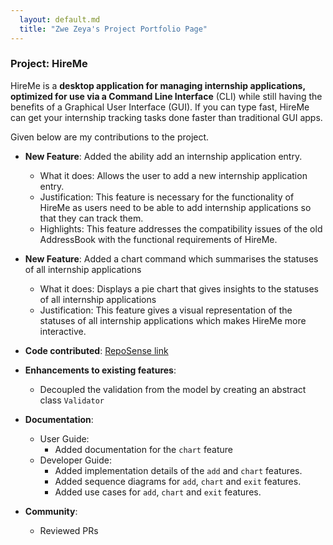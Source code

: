```yaml
---
  layout: default.md
  title: "Zwe Zeya's Project Portfolio Page"
---
```


### Project: HireMe

HireMe is a **desktop application for managing internship applications, optimized for use via a Command Line Interface** (CLI)
while still having the benefits of a Graphical User Interface (GUI).
If you can type fast, HireMe can get your internship tracking tasks done faster than traditional GUI apps.

Given below are my contributions to the project.

* **New Feature**: Added the ability add an internship application entry.
    * What it does: Allows the user to add a new internship application entry.
    * Justification: This feature is necessary for the functionality of HireMe as users need to be able to add internship applications so that they can track them.
    * Highlights: This feature addresses the compatibility issues of the old AddressBook with the functional requirements of HireMe.

* **New Feature**: Added a chart command which summarises the statuses of all internship applications
  * What it does: Displays a pie chart that gives insights to the statuses of all internship applications
  * Justification: This feature gives a visual representation of the statuses of all internship applications which makes HireMe more interactive.

* **Code contributed**: [RepoSense link](https://nus-cs2103-ay2425s1.github.io/tp-dashboard/?search=&sort=groupTitle&sortWithin=title&timeframe=commit&mergegroup=&groupSelect=groupByRepos&breakdown=true&checkedFileTypes=docs~functional-code~test-code~other&since=2024-09-20&tabOpen=true&tabType=authorship&tabAuthor=ZweZeya&tabRepo=AY2425S1-CS2103T-W09-3%2Ftp%5Bmaster%5D&authorshipIsMergeGroup=false&authorshipFileTypes=docs~functional-code~test-code&authorshipIsBinaryFileTypeChecked=false&authorshipIsIgnoredFilesChecked=false)

* **Enhancements to existing features**:
    * Decoupled the validation from the model by creating an abstract class `Validator`

* **Documentation**:
    * User Guide:
        * Added documentation for the `chart` feature
    * Developer Guide:
        * Added implementation details of the `add` and `chart` features.
        * Added sequence diagrams for `add`, `chart` and `exit` features.
        * Added use cases for `add`, `chart` and `exit` features.

* **Community**:
    * Reviewed PRs
